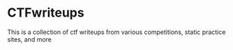 # CTFwriteups
This is a collection of ctf writeups from various competitions, static practice sites, and more

